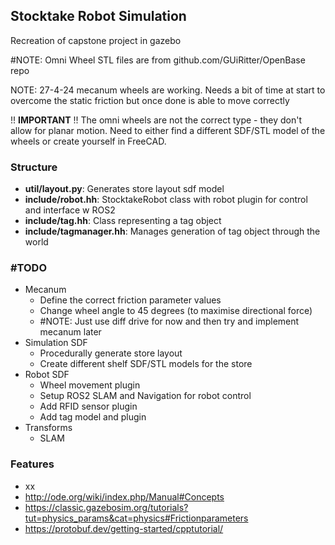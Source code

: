 ## Stocktake Robot Simulation
Recreation of capstone project in gazebo

\#NOTE: Omni Wheel STL files are from github.com/GUiRitter/OpenBase repo

NOTE: 27-4-24 mecanum wheels are working. Needs a bit of time at start to overcome the static friction but once done is able to move correctly

!! **IMPORTANT** !!
The omni wheels are not the correct type - they don't allow for planar motion. Need to either find a different SDF/STL model of the wheels or create yourself in FreeCAD.


### Structure
- **util/layout.py**: Generates store layout sdf model
- **include/robot.hh**: StocktakeRobot class with robot plugin for control and interface w ROS2
- **include/tag.hh**: Class representing a tag object
- **include/tagmanager.hh**: Manages generation of tag object through the world


### \#TODO
- Mecanum
	- Define the correct friction parameter values
	- Change wheel angle to 45 degrees (to maximise directional force)
	- \#NOTE: Just use diff drive for now and then try and implement mecanum later
- Simulation SDF
	- Procedurally generate store layout
	- Create different shelf SDF/STL models for the store
- Robot SDF
	- Wheel movement plugin
	- Setup ROS2 SLAM and Navigation for robot control
	- Add RFID sensor plugin
	- Add tag model and plugin
- Transforms
	- SLAM

### Features
- xx
- http://ode.org/wiki/index.php/Manual#Concepts
- https://classic.gazebosim.org/tutorials?tut=physics_params&cat=physics#Frictionparameters
- https://protobuf.dev/getting-started/cpptutorial/



